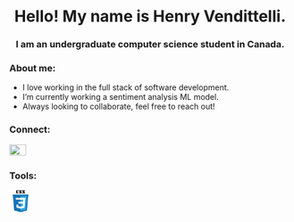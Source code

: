<h1 align="center">Hello! My name is Henry Vendittelli.</h1>
<h3 align="center">I am an undergraduate computer science student in Canada.</h3 align="center">

<h3> About me: </h3>

<ul>
  <li>I love working in the full stack of software development.</li>
  <li>I’m currently working a sentiment analysis ML model.</li>
  <li>Always looking to collaborate, feel free to reach out!</li>
</ul>

<h3> Connect: </h3>
<a href="https://www.linkedin.com/in/henryvendittelli/" target="blank"><img src="https://raw.githubusercontent.com/rahuldkjain/github-profile-readme-generator/master/src/images/icons/Social/linked-in-alt.svg" alt="" height="20" width="30" /></a>

<h3> Tools: </h3>
<a href="" target="blank"><img src="https://raw.githubusercontent.com/devicons/devicon/master/icons/css3/css3-original-wordmark.svg" alt="CSS" width="40" height="40"/></a>

